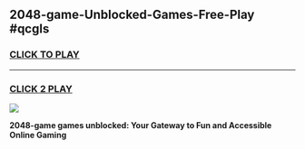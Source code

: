 
## 2048-game-Unblocked-Games-Free-Play #qcgls
<h3>
<a href="https://us.freeplayer.one?title=2048-game&ref=9M">CLICK TO PLAY</a></h3>
<hr>

<h3>
<a href="https://us.freeplayer.one?title=2048-game&ref=9M">CLICK 2 PLAY</a>
  
</h3>

<a href="https://us.freeplayer.one?title=2048-game&ref=9M"><img src="https://clearcache.store/games.png"></a>


**2048-game games unblocked: Your Gateway to Fun and Accessible Online Gaming**
